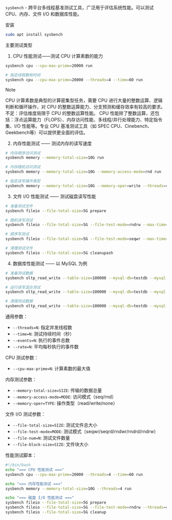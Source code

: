`sysbench` - 跨平台多线程基准测试工具，广泛用于评估系统性能。可以测试 CPU、内存、文件 I/O 和数据库性能。

安装
```bash
sudo apt install sysbench
```

主要测试类型
1. CPU 性能测试——测试 CPU 计算素数的能力
```bash
sysbench cpu --cpu-max-prime=20000 run

# 指定线程数和时间
sysbench cpu --cpu-max-prime=20000 --threads=4 --time=60 run
```
>[!NOTE]
>CPU 计算素数是典型的计算密集型任务，需要 CPU 进行大量的整数运算、逻辑判断和循环操作，对 CPU 的整数运算能力、分支预测和缓存效率有较高的要求。
>不足：评估维度局限于 CPU 的整数运算性能。
>CPU 性能除了整数运算，还包括：浮点运算能力（FLOPS）、内存访问性能、多线程/并行处理能力、特定指令集、I/O 性能等。专业 CPU 基准测试工具（如 SPEC CPU、Cinebench、Geekbench等）可以提供更全面的评估。

2. 内存性能测试 —— 测试内存的读写速度
```bash
# 内存顺序访问测试
sysbench memory --memory-total-size=10G run

# 内存随机访问测试
sysbench memory --memory-total-size=10G --memory-access-mode=rnd run

# 指定读写操作类型
sysbench memory --memory-total-size=10G --memory-oper=write --threads=4 run
```

3. 文件 I/O 性能测试 —— 测试磁盘读写性能
```bash
# 准备测试文件
sysbench fileio --file-total-size=5G prepare

# 随机读写测试
sysbench fileio --file-total-size=5G --file-test-mode=rndrw --max-time=300 --max-requests=0 run

# 顺序写测试
sysbench fileio --file-total-size=5G --file-test-mode=seqwr --max-time=300 run

# 清理测试文件
sysbench fileio --file-total-size=5G cleanupash

```

4. 数据库性能测试 —— 以 MySQL 为例
```bash
# 准备测试数据
sysbench oltp_read_write --table-size=100000 --mysql-db=testdb --mysql-user=user --mysql-password=password prepare

# 运行读写混合测试
sysbench oltp_read_write --table-size=100000 --mysql-db=testdb --mysql-user=user --mysql-password=password --time=300 --threads=4 run

# 清理测试数据
sysbench oltp_read_write --table-size=100000 --mysql-db=testdb --mysql-user=user --mysql-password=password cleanup
```


通用参数：
- `--threads=N`: 指定并发线程数
- `--time=N`: 测试持续时间（秒）
- `--events=N`: 执行的事件总数
- `--rate=N`: 平均每秒执行的事件数

CPU 测试参数：
- `--cpu-max-prime=N`: 计算素数的最大值

内存测试参数：
- `--memory-total-size=SIZE`: 传输的数据总量
- `--memory-access-mode=MODE`: 访问模式（seq/rnd）
- `--memory-oper=TYPE`: 操作类型（read/write/none）

文件 I/O 测试参数：
- `--file-total-size=SIZE`: 测试文件总大小
- `--file-test-mode=MODE`: 测试模式（seqwr/seqrd/rndwr/rndrd/rndrw）
- `--file-num=N`: 测试文件数量
- `--file-block-size=SIZE`: 文件块大小

性能测试脚本：
```bash
#!/bin/bash
echo "=== CPU 性能测试 ==="
sysbench cpu --cpu-max-prime=20000 --threads=4 --time=60 run

echo "=== 内存性能测试 ==="
sysbench memory --memory-total-size=10G --threads=4 run

echo "=== 磁盘 I/O 性能测试 ==="
sysbench fileio --file-total-size=5G prepare
sysbench fileio --file-total-size=5G --file-test-mode=rndrw --threads=4 --time=300 run
sysbench fileio --file-total-size=5G cleanup
```

